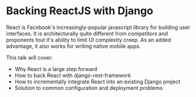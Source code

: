 # Backing ReactJS with Django

React is Facebook's increasingly-popular javascript library
for building user interfaces.
It is architecturally quite different from competitors
and proponents tout it's ability to limit UI complexity creep.
As an added advantage,
it also works for writing native mobile apps.

This talk will cover:

* Why React is a large step forward
* How to back React with django-rest-framework
* How to incrementally integrate React into an existing Django project
* Solution to common configuration and deployment problems
